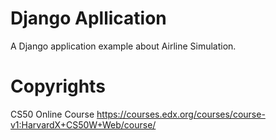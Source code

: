 # Django Apllication

A Django application example about Airline Simulation.

# Copyrights 
CS50 Online Course 
https://courses.edx.org/courses/course-v1:HarvardX+CS50W+Web/course/

